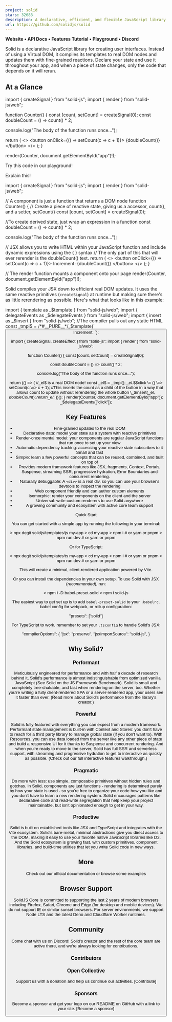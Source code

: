 ```yaml
---
project: solid
stars: 32683
description: A declarative, efficient, and flexible JavaScript library for building user interfaces.
url: https://github.com/solidjs/solid
---
```


**Website • API Docs • Features Tutorial • Playground • Discord**

Solid is a declarative JavaScript library for creating user interfaces. Instead of using a Virtual DOM, it compiles its templates to real DOM nodes and updates them with fine-grained reactions. Declare your state and use it throughout your app, and when a piece of state changes, only the code that depends on it will rerun.

At a Glance
-----------

import { createSignal } from "solid-js";
import { render } from "solid-js/web";

function Counter() {
  const \[count, setCount\] \= createSignal(0);
  const doubleCount \= () \=> count() \* 2;
  
  console.log("The body of the function runs once...");

  return (
    <\>
      <button onClick\={() \=> setCount(c \=> c + 1)}\>
        {doubleCount()}
      </button\>
    </\>
  );
}

render(Counter, document.getElementById("app")!);

Try this code in our playground!

Explain this!

import { createSignal } from "solid-js";
import { render } from "solid-js/web";

// A component is just a function that returns a DOM node
function Counter() {
  // Create a piece of reactive state, giving us a accessor, count(), and a setter, setCount()
  const \[count, setCount\] \= createSignal(0);
  
  //To create derived state, just wrap an expression in a function
  const doubleCount \= () \=> count() \* 2;
  
  console.log("The body of the function runs once...");

  // JSX allows you to write HTML within your JavaScript function and include dynamic expressions using the { } syntax
  // The only part of this that will ever rerender is the doubleCount() text.
  return (
    <\>
      <button onClick\={() \=> setCount(c \=> c + 1)}\>
        Increment: {doubleCount()}
      </button\>
    </\>
  );
}

// The render function mounts a component onto your page
render(Counter, document.getElementById("app")!);

Solid compiles your JSX down to efficient real DOM updates. It uses the same reactive primitives (`createSignal`) at runtime but making sure there's as little rerendering as possible. Here's what that looks like in this example:

import { template as \_$template } from "solid-js/web";
import { delegateEvents as \_$delegateEvents } from "solid-js/web";
import { insert as \_$insert } from "solid-js/web";
//The compiler pulls out any static HTML
const \_tmpl$ \= /\*#\_\_PURE\_\_\*/\_$template(\`<button>Increment: \`);

import { createSignal, createEffect } from "solid-js";
import { render } from "solid-js/web";

function Counter() {
  const \[count, setCount\] \= createSignal(0);
  
  const doubleCount \= () \=> count() \* 2;
  
  console.log("The body of the function runs once...");
  
  return (() \=> {
    //\_el$ is a real DOM node!
    const \_el$ \= \_tmpl$();
    \_el$.$$click \= () \=> setCount(c \=> c + 1);
     //This inserts the count as a child of the button in a way that allows count to update without rerendering the whole button
    \_$insert(\_el$, doubleCount);
    return \_el$;
  })();
}
render(Counter, document.getElementById("app"));
\_$delegateEvents(\["click"\]);

Key Features
------------

-   Fine-grained updates to the real DOM
-   Declarative data: model your state as a system with reactive primitives
-   Render-once mental model: your components are regular JavaScript functions that run once to set up your view
-   Automatic dependency tracking: accessing your reactive state subscribes to it
-   Small and fast
-   Simple: learn a few powerful concepts that can be reused, combined, and built on top of
-   Provides modern framework features like JSX, fragments, Context, Portals, Suspense, streaming SSR, progressive hydration, Error Boundaries and concurrent rendering.
-   Naturally debuggable: A `<div>` is a real div, so you can use your browser's devtools to inspect the rendering
-   Web component friendly and can author custom elements
-   Isomorphic: render your components on the client and the server
-   Universal: write custom renderers to use Solid anywhere
-   A growing community and ecosystem with active core team support

Quick Start

You can get started with a simple app by running the following in your terminal:

\> npx degit solidjs/templates/js my-app
\> cd my-app
\> npm i # or yarn or pnpm
\> npm run dev # or yarn or pnpm

Or for TypeScript:

\> npx degit solidjs/templates/ts my-app
\> cd my-app
\> npm i # or yarn or pnpm
\> npm run dev # or yarn or pnpm

This will create a minimal, client-rendered application powered by Vite.

Or you can install the dependencies in your own setup. To use Solid with JSX (_recommended_), run:

\> npm i -D babel-preset-solid
\> npm i solid-js

The easiest way to get set up is to add `babel-preset-solid` to your `.babelrc`, babel config for webpack, or rollup configuration:

"presets": \["solid"\]

For TypeScript to work, remember to set your `.tsconfig` to handle Solid's JSX:

"compilerOptions": {
  "jsx": "preserve",
  "jsxImportSource": "solid-js",
}

Why Solid?
----------

### Performant

Meticulously engineered for performance and with half a decade of research behind it, Solid's performance is almost indistinguishable from optimized vanilla JavaScript (See Solid on the JS Framework Benchmark). Solid is small and completely tree-shakable, and fast when rendering on the server, too. Whether you're writing a fully client-rendered SPA or a server-rendered app, your users see it faster than ever. (Read more about Solid's performance from the library's creator.)

### Powerful

Solid is fully-featured with everything you can expect from a modern framework. Performant state management is built-in with Context and Stores: you don't have to reach for a third party library to manage global state (if you don't want to). With Resources, you can use data loaded from the server like any other piece of state and build a responsive UI for it thanks to Suspense and concurrent rendering. And when you're ready to move to the server, Solid has full SSR and serverless support, with streaming and progressive hydration to get to interactive as quickly as possible. (Check out our full interactive features walkthrough.)

### Pragmatic

Do more with less: use simple, composable primitives without hidden rules and gotchas. In Solid, components are just functions - rendering is determined purely by how your state is used - so you're free to organize your code how you like and you don't have to learn a new rendering system. Solid encourages patterns like declarative code and read-write segregation that help keep your project maintainable, but isn't opinionated enough to get in your way.

### Productive

Solid is built on established tools like JSX and TypeScript and integrates with the Vite ecosystem. Solid's bare-metal, minimal abstractions give you direct access to the DOM, making it easy to use your favorite native JavaScript libraries like D3. And the Solid ecosystem is growing fast, with custom primitives, component libraries, and build-time utilities that let you write Solid code in new ways.

More
----

Check out our official documentation or browse some examples

Browser Support
---------------

SolidJS Core is committed to supporting the last 2 years of modern browsers including Firefox, Safari, Chrome and Edge (for desktop and mobile devices). We do not support IE or similar sunset browsers. For server environments, we support Node LTS and the latest Deno and Cloudflare Worker runtimes.

Community
---------

Come chat with us on Discord! Solid's creator and the rest of the core team are active there, and we're always looking for contributions.

### Contributors

### Open Collective

Support us with a donation and help us continue our activities. \[Contribute\]

### Sponsors

Become a sponsor and get your logo on our README on GitHub with a link to your site. \[Become a sponsor\]

